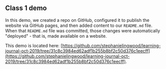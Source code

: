 ## Class 1 demo

In this demo, we created a repo on GitHub, configured it to publish the website via GitHub pages, and then added content to our `README.md` file. When that `README.md` file was committed, those changes were automatically "deployed" - that is, made available on a website.

This demo is located here: [https://github.com/stephanielingwood/learning-journal-oct-2019/tree/31c8c3984ed62adf1b255b8bf2c50d376c1eecff](https://github.com/stephanielingwood/learning-journal-oct-2019/tree/31c8c3984ed62adf1b255b8bf2c50d376c1eecff).
